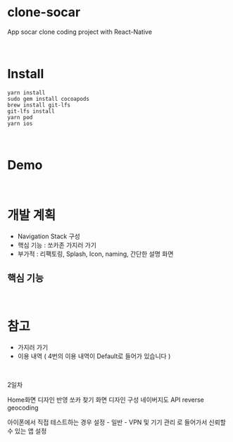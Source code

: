 # clone-socar

App socar clone coding project with React-Native

<br/>

# Install

```
yarn install
sudo gem install cocoapods
brew install git-lfs
git-lfs install
yarn pod
yarn ios
```

<br/>

# Demo

<br/>

# 개발 계획

- Navigation Stack 구성
- 핵심 기능 : 쏘카존 가지러 가기
- 부가적 : 리팩토링, Splash, Icon, naming, 간단한 설명 화면

## 핵심 기능

<br/>

# 참고

- 가지러 가기
- 이용 내역 ( 4번의 이용 내역이 Default로 들어가 있습니다 )

<br/>

2일차

Home화면 디자인 반영
쏘카 찾기 화면 디자인 구성
네이버지도 API reverse geocoding

아이폰에서 직접 테스트하는 경우
설정 - 일반 - VPN 및 기기 관리
로 들어가서 신뢰할 수 있는 앱 설정
